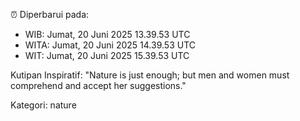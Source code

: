 ⏰ Diperbarui pada:
- WIB: Jumat, 20 Juni 2025 13.39.53 UTC
- WITA: Jumat, 20 Juni 2025 14.39.53 UTC
- WIT: Jumat, 20 Juni 2025 15.39.53 UTC

Kutipan Inspiratif:
"Nature is just enough; but men and women must comprehend and accept her suggestions."


Kategori: nature

